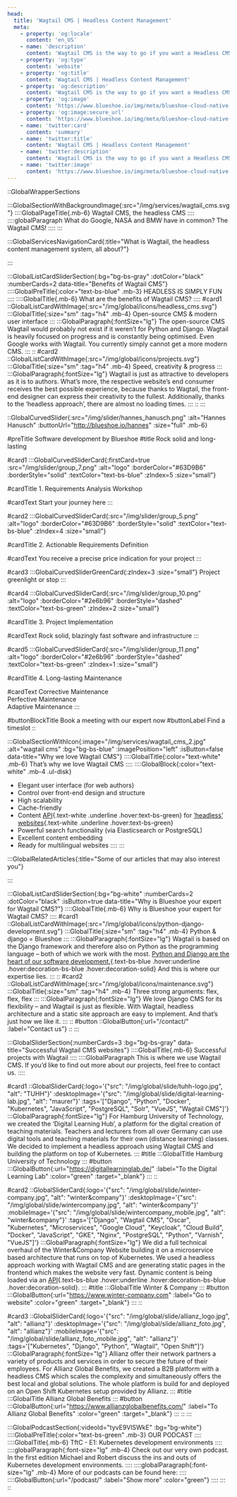```yaml
---
head:
  title: 'Wagtail CMS | Headless Content Management'
  meta:
    - property: 'og:locale'
      content: 'en_US'
    - name: 'description'
      content: 'Wagtail CMS is the way to go if you want a Headless CMS. ✅ Super fast ✅ Multi-lingual ✅  Easy feature adoption|Check it out!'
    - property: 'og:type'
      content: 'website'
    - property: 'og:title'
      content: 'Wagtail CMS | Headless Content Management'
    - property: 'og:description'
      content: 'Wagtail CMS is the way to go if you want a Headless CMS. ✅ Super fast ✅ Multi-lingual ✅  Easy feature adoption|Check it out!'
    - property: 'og:image'
      content: 'https://www.blueshoe.io/img/meta/blueshoe-cloud-native-devlopment.png'
    - property: 'og:image:secure_url'
      content: 'https://www.blueshoe.io/img/meta/blueshoe-cloud-native-devlopment.png'
    - name: 'twitter:card'
      content: 'summary'
    - name: 'twitter:title'
      content: 'Wagtail CMS | Headless Content Management'
    - name: 'twitter:description'
      content: 'Wagtail CMS is the way to go if you want a Headless CMS. ✅ Super fast ✅ Multi-lingual ✅  Easy feature adoption|Check it out!'
    - name: 'twitter:image'
      content: 'https://www.blueshoe.io/img/meta/blueshoe-cloud-native-devlopment.png'
---
```


::GlobalWrapperSections

:::GlobalSectionWithBackgroundImage{:src="/img/services/wagtail_cms.svg"}
::::GlobalPageTitle{.mb-6}
Wagtail CMS, the headless CMS
::::
::::globalParagraph
What do Google, NASA and BMW have in common? The Wagtail CMS!
::::
:::

:::GlobalServicesNavigationCard{:title="What is Wagtail, the headless content management system, all about?"}

:::

:::GlobalListCardSliderSection{:bg="bg-bs-gray" :dotColor="black" :numberCards=2 data-title="Benefits of Wagtail CMS"}
::::GlobalPreTitle{:color="text-bs-blue" .mb-3}
HEADLESS IS SIMPLY FUN
::::
::::GlobalTitle{.mb-6}
What are the benefits of Wagtail CMS?
::::
#card1
::GlobalListCardWithImage{:src="/img/global/icons/headless_cms.svg"}
:::GlobalTitle{:size="sm" :tag="h4" .mb-4}
Open-source CMS & modern user interface
:::
:::GlobalParagraph{:fontSize="lg"}
The open-source CMS Wagtail would probably not exist if it weren’t for Python and Django. Wagtail is heavily focused on progress and is constantly being optimised. Even Google works with Wagtail. You currently simply cannot get a more modern CMS.
:::
::
#card2
::GlobalListCardWithImage{:src="/img/global/icons/projects.svg"}
:::GlobalTitle{:size="sm" :tag="h4" .mb-4}
Speed, creativity & progress
:::
:::GlobalParagraph{:fontSize="lg"}
Wagtail is just as attractive to developers as it is to authors. What’s more, the respective website’s end consumer receives the best possible experience, because thanks to Wagtail, the front-end designer can express their creativity to the fullest. Additionally, thanks to the ‘headless approach’, there are almost no loading times.
:::
::
:::

::GlobalCurvedSlider{:src="/img/slider/hannes_hanusch.png" :alt="Hannes Hanusch" :buttonUrl="http://blueshoe.io/hannes" :size="full" .mb-6}

#preTitle
Software development by Blueshoe
#title
Rock solid and long-lasting

#card1
:::GlobalCurvedSliderCard{:firstCard=true :src="/img/slider/group_7.png" :alt="logo" :borderColor="#63D9B6" :borderStyle="solid" :textColor="text-bs-blue" :zIndex=5 :size="small"}

#cardTitle
<span>1.</span> Requirements Analysis Workshop

#cardText
Start your journey here
:::

#card2
:::GlobalCurvedSliderCard{:src="/img/slider/group_5.png" :alt="logo" :borderColor="#63D9B6" :borderStyle="solid" :textColor="text-bs-blue" :zIndex=4 :size="small"}

#cardTitle
<span>2.</span> Actionable Requirements Definition

#cardText
You receive a precise price indication for your project
:::

#card3
:::GlobalCurvedSliderGreenCard{:zIndex=3 :size="small"}
Project greenlight or stop
:::

#card4
:::GlobalCurvedSliderCard{:src="/img/slider/group_10.png" :alt="logo" :borderColor="#2e6b96" :borderStyle="dashed" :textColor="text-bs-green" :zIndex=2 :size="small"}

#cardTitle
<span>3.</span> Project Implementation

#cardText
Rock solid, blazingly fast software and infrastructure
:::

#card5
:::GlobalCurvedSliderCard{:src="/img/slider/group_11.png" :alt="logo" :borderColor="#2e6b96" :borderStyle="dashed" :textColor="text-bs-green" :zIndex=1 :size="small"}

#cardTitle
<span>4.</span> Long-lasting Maintenance

#cardText
Corrective Maintenance </br> Perfective Maintenance </br> Adaptive Maintenance
:::

#buttonBlockTitle
Book a meeting with our expert now
#buttonLabel
Find a timeslot
::

:::GlobalSectionWithIcon{:image="/img/services/wagtail_cms_2.jpg" :alt="wagtail cms" :bg="bg-bs-blue" :imagePosition="left" :isButton=false data-title="Why we love Wagtail CMS"}
::::GlobalTitle{:color="text-white" .mb-6}
That’s why we love Wagtail CMS
::::
::::GlobalBlock{:color="text-white" .mb-4 .ul-disk}
- Elegant user interface (for web authors)
- Control over front-end design and structure
- High scalability
- Cache-friendly
- Content [API](/our-services/api-development-agency/){.text-white .underline .hover:text-bs-green} for [‘headless’ websites](/our-services/headless-cms){.text-white .underline .hover:text-bs-green}
- Powerful search functionality (via Elasticsearch or PostgreSQL)
- Excellent content embedding
- Ready for multilingual websites
::::
:::

:::GlobalRelatedArticles{:title="Some of our articles that may also interest you"}

:::

:::GlobalListCardSliderSection{:bg="bg-white" :numberCards=2 :dotColor="black" :isButton=true data-title="Why is Blueshoe your expert for Wagtail CMS?"}
::::GlobalTitle{.mb-6}
Why is Blueshoe your expert for Wagtail CMS?
::::
#card1
::GlobalListCardWithImage{:src="/img/global/icons/python-django-development.svg"}
:::GlobalTitle{:size="sm" :tag="h4" .mb-4}
Python & django = Blueshoe
:::
:::GlobalParagraph{:fontSize="lg"}
Wagtail is based on the Django framework and therefore also on Python as the programming language – both of which we work with the most. [Python and Django are the heart of our software development.](/our-services/python-django-agency){.text-bs-blue .hover:underline .hover:decoration-bs-blue .hover:decoration-solid} And this is where our expertise lies.
:::
::
#card2
::GlobalListCardWithImage{:src="/img/global/icons/maintenance.svg"}
:::GlobalTitle{:size="sm" :tag="h4" .mb-4}
Three strong arguments: flex, flex, flex
:::
:::GlobalParagraph{:fontSize="lg"}
We love Django CMS for its flexibility – and Wagtail is just as flexible. With Wagtail, headless architecture and a static site approach are easy to implement. And that’s just how we like it.
:::
::
#button
::GlobalButton{:url="/contact/" :label="Contact us"}
::
:::

:::GlobalSliderSection{:numberCards=3 :bg="bg-bs-gray" data-title="Successful Wagtail CMS websites"}
::::GlobalTitle{.mb-6}
Successful projects with Wagtail
::::
::::GlobalParagraph
This is where we use Wagtail CMS. If you’d like to find out more about our projects, feel free to contact us.
::::

#card1
::GlobalSliderCard{:logo='{"src": "/img/global/slide/tuhh-logo.jpg", "alt": "TUHH"}' :desktopImage='{"src": "/img/global/slide/digital-learning-lab.jpg", "alt": "maurer"}' :tags='["Django", "Python", "Docker", "Kubernetes", "JavaScript", "PostgreSQL", "Solr", "VueJS", "Wagtail CMS"]'}
:::GlobalParagraph{:fontSize="lg"}
For Hamburg University of Technology, we created the ‘Digital Learning Hub’, a platform for the digital creation of teaching materials. Teachers and lecturers from all over Germany can use digital tools and teaching materials for their own (distance learning) classes. We decided to implement a headless approach using Wagtail CMS and building the platform on top of Kubernetes.
:::
#title
:::GlobalTitle
Hamburg University of Technology
:::
#button
:::GlobalButton{:url="https://digitallearninglab.de/" :label="To the Digital Learning Lab" :color="green" :target="_blank"}
:::
::

#card2
::GlobalSliderCard{:logo='{"src": "/img/global/slide/winter-company.jpg", "alt": "winter&company"}' :desktopImage='{"src": "/img/global/slide/wintercompany.jpg", "alt": "winter&company"}' :mobileImage='{"src": "/img/global/slide/wintercompany_mobile.jpg", "alt": "winter&company"}' :tags='["Django", "Wagtail CMS", "Oscar", "Kubernetes", "Microservices", "Google Cloud", "Keycloak", "Cloud Build", "Docker", "JavaScript", "GKE", "Nginx", "PostgreSQL", "Python", "Varnish", "VueJS"]'}
:::GlobalParagraph{:fontSize="lg"}
We did a full technical overhaul of the Winter&Company Website building it on a microservice based architecture that runs on top of Kubernetes. We used a headless approach working with Wagtail CMS and are generating static pages in the frontend which makes the website very fast. Dynamic content is being loaded via an [API](/our-services/api-development-agency/){.text-bs-blue .hover:underline .hover:decoration-bs-blue .hover:decoration-solid}.
:::
#title
:::GlobalTitle
Winter & Company
:::
#button
:::GlobalButton{:url="https://www.winter-company.com" :label="Go to website" :color="green" :target="_blank"}
:::
::

#card3
::GlobalSliderCard{:logo='{"src": "/img/global/slide/allianz_logo.jpg", "alt": "allianz"}' :desktopImage='{"src": "/img/global/slide/allianz_foto.jpg", "alt": "allianz"}' :mobileImage='{"src": "/img/global/slide/allianz_foto_mobile.jpg", "alt": "allianz"}' :tags='["Kubernetes", "Django", "Python", "Wagtail", "Open Shift"]'}
:::GlobalParagraph{:fontSize="lg"}
Allianz offer their network partners a variety of products and services in order to secure the future of their employees. For Allianz Global Benefits, we created a B2B platform with a headless CMS which scales the complexity and simultaneously offers the best local and global solutions. The whole platform is build for and deployed on an Open Shift Kubernetes setup provided by Allianz.
:::
#title
:::GlobalTitle
Allianz Global Benefits
:::
#button
:::GlobalButton{:url="https://www.allianzglobalbenefits.com/" :label="To Allianz Global Benefits" :color="green" :target="_blank"}
:::
::
:::

:::GlobalPodcastSection{:videoId="tyvE9VlSWkE" :bg="bg-white"}
::::GlobalPreTitle{:color="text-bs-green" .mb-3}
OUR PODCAST
::::
::::GlobalTitle{.mb-6}
TftC - E1: Kubernetes development environments
::::
::::globalParagraph{:font-size="lg" .mb-4}
Check out our very own podcast. In the first edition Michael and Robert discuss the ins and outs of Kubernetes development environments.
::::
::::globalParagraph{:font-size="lg" .mb-4}
More of our podcasts can be found here:
::::
::::GlobalButton{:url="/podcast/" :label="Show more" :color="green"}
::::
:::
::
